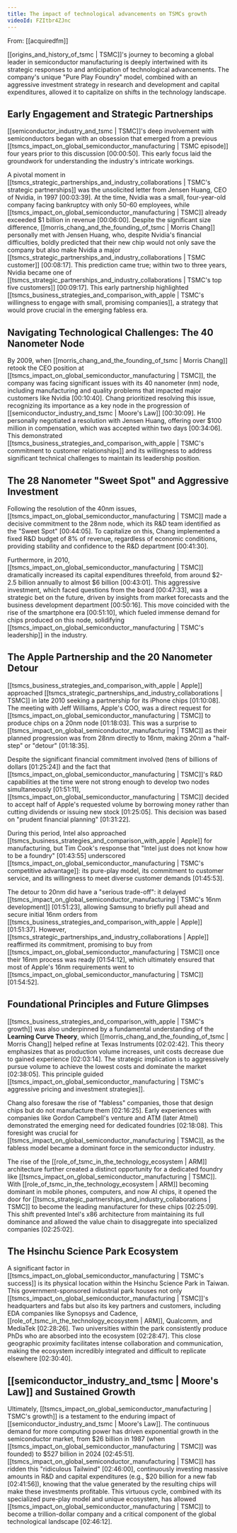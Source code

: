```yaml
---
title: The impact of technological advancements on TSMCs growth
videoId: FZItbr4ZJnc
---
```


From: [[acquiredfm]] <br/> 

[[origins_and_history_of_tsmc | TSMC]]'s journey to becoming a global leader in semiconductor manufacturing is deeply intertwined with its strategic responses to and anticipation of technological advancements. The company's unique "Pure Play Foundry" model, combined with an aggressive investment strategy in research and development and capital expenditures, allowed it to capitalize on shifts in the technology landscape.

## Early Engagement and Strategic Partnerships

[[semiconductor_industry_and_tsmc | TSMC]]'s deep involvement with semiconductors began with an obsession that emerged from a previous [[tsmcs_impact_on_global_semiconductor_manufacturing | TSMC episode]] four years prior to this discussion <a class="yt-timestamp" data-t="00:00:50">[00:00:50]</a>. This early focus laid the groundwork for understanding the industry's intricate workings.

A pivotal moment in [[tsmcs_strategic_partnerships_and_industry_collaborations | TSMC's strategic partnerships]] was the unsolicited letter from Jensen Huang, CEO of Nvidia, in 1997 <a class="yt-timestamp" data-t="00:03:39">[00:03:39]</a>. At the time, Nvidia was a small, four-year-old company facing bankruptcy with only 50-60 employees, while [[tsmcs_impact_on_global_semiconductor_manufacturing | TSMC]] already exceeded $1 billion in revenue <a class="yt-timestamp" data-t="00:06:00">[00:06:00]</a>. Despite the significant size difference, [[morris_chang_and_the_founding_of_tsmc | Morris Chang]] personally met with Jensen Huang, who, despite Nvidia's financial difficulties, boldly predicted that their new chip would not only save the company but also make Nvidia a major [[tsmcs_strategic_partnerships_and_industry_collaborations | TSMC customer]] <a class="yt-timestamp" data-t="00:08:17">[00:08:17]</a>. This prediction came true; within two to three years, Nvidia became one of [[tsmcs_strategic_partnerships_and_industry_collaborations | TSMC's top five customers]] <a class="yt-timestamp" data-t="00:09:17">[00:09:17]</a>. This early partnership highlighted [[tsmcs_business_strategies_and_comparison_with_apple | TSMC's willingness to engage with small, promising companies]], a strategy that would prove crucial in the emerging fabless era.

## Navigating Technological Challenges: The 40 Nanometer Node

By 2009, when [[morris_chang_and_the_founding_of_tsmc | Morris Chang]] retook the CEO position at [[tsmcs_impact_on_global_semiconductor_manufacturing | TSMC]], the company was facing significant issues with its 40 nanometer (nm) node, including manufacturing and quality problems that impacted major customers like Nvidia <a class="yt-timestamp" data-t="00:10:40">[00:10:40]</a>. Chang prioritized resolving this issue, recognizing its importance as a key node in the progression of [[semiconductor_industry_and_tsmc | Moore's Law]] <a class="yt-timestamp" data-t="00:30:09">[00:30:09]</a>. He personally negotiated a resolution with Jensen Huang, offering over $100 million in compensation, which was accepted within two days <a class="yt-timestamp" data-t="00:34:06">[00:34:06]</a>. This demonstrated [[tsmcs_business_strategies_and_comparison_with_apple | TSMC's commitment to customer relationships]] and its willingness to address significant technical challenges to maintain its leadership position.

## The 28 Nanometer "Sweet Spot" and Aggressive Investment

Following the resolution of the 40nm issues, [[tsmcs_impact_on_global_semiconductor_manufacturing | TSMC]] made a decisive commitment to the 28nm node, which its R&D team identified as the "Sweet Spot" <a class="yt-timestamp" data-t="00:44:05">[00:44:05]</a>. To capitalize on this, Chang implemented a fixed R&D budget of 8% of revenue, regardless of economic conditions, providing stability and confidence to the R&D department <a class="yt-timestamp" data-t="00:41:30">[00:41:30]</a>.

Furthermore, in 2010, [[tsmcs_impact_on_global_semiconductor_manufacturing | TSMC]] dramatically increased its capital expenditures threefold, from around $2-2.5 billion annually to almost $6 billion <a class="yt-timestamp" data-t="00:43:01">[00:43:01]</a>. This aggressive investment, which faced questions from the board <a class="yt-timestamp" data-t="00:47:33">[00:47:33]</a>, was a strategic bet on the future, driven by insights from market forecasts and the business development department <a class="yt-timestamp" data-t="00:50:16">[00:50:16]</a>. This move coincided with the rise of the smartphone era <a class="yt-timestamp" data-t="00:51:10">[00:51:10]</a>, which fueled immense demand for chips produced on this node, solidifying [[tsmcs_impact_on_global_semiconductor_manufacturing | TSMC's leadership]] in the industry.

## The Apple Partnership and the 20 Nanometer Detour

[[tsmcs_business_strategies_and_comparison_with_apple | Apple]] approached [[tsmcs_strategic_partnerships_and_industry_collaborations | TSMC]] in late 2010 seeking a partnership for its iPhone chips <a class="yt-timestamp" data-t="01:10:08">[01:10:08]</a>. The meeting with Jeff Williams, Apple's COO, was a direct request for [[tsmcs_impact_on_global_semiconductor_manufacturing | TSMC]] to produce chips on a 20nm node <a class="yt-timestamp" data-t="01:18:03">[01:18:03]</a>. This was a surprise to [[tsmcs_impact_on_global_semiconductor_manufacturing | TSMC]] as their planned progression was from 28nm directly to 16nm, making 20nm a "half-step" or "detour" <a class="yt-timestamp" data-t="01:18:35">[01:18:35]</a>.

Despite the significant financial commitment involved (tens of billions of dollars <a class="yt-timestamp" data-t="01:25:24">[01:25:24]</a>) and the fact that [[tsmcs_impact_on_global_semiconductor_manufacturing | TSMC]]'s R&D capabilities at the time were not strong enough to develop two nodes simultaneously <a class="yt-timestamp" data-t="01:51:11">[01:51:11]</a>, [[tsmcs_impact_on_global_semiconductor_manufacturing | TSMC]] decided to accept half of Apple's requested volume by borrowing money rather than cutting dividends or issuing new stock <a class="yt-timestamp" data-t="01:25:05">[01:25:05]</a>. This decision was based on "prudent financial planning" <a class="yt-timestamp" data-t="01:31:22">[01:31:22]</a>.

During this period, Intel also approached [[tsmcs_business_strategies_and_comparison_with_apple | Apple]] for manufacturing, but Tim Cook's response that "Intel just does not know how to be a foundry" <a class="yt-timestamp" data-t="01:43:55">[01:43:55]</a> underscored [[tsmcs_impact_on_global_semiconductor_manufacturing | TSMC's competitive advantage]]: its pure-play model, its commitment to customer service, and its willingness to meet diverse customer demands <a class="yt-timestamp" data-t="01:45:53">[01:45:53]</a>.

The detour to 20nm did have a "serious trade-off": it delayed [[tsmcs_impact_on_global_semiconductor_manufacturing | TSMC's 16nm development]] <a class="yt-timestamp" data-t="01:51:23">[01:51:23]</a>, allowing Samsung to briefly pull ahead and secure initial 16nm orders from [[tsmcs_business_strategies_and_comparison_with_apple | Apple]] <a class="yt-timestamp" data-t="01:51:37">[01:51:37]</a>. However, [[tsmcs_strategic_partnerships_and_industry_collaborations | Apple]] reaffirmed its commitment, promising to buy from [[tsmcs_impact_on_global_semiconductor_manufacturing | TSMC]] once their 16nm process was ready <a class="yt-timestamp" data-t="01:54:12">[01:54:12]</a>, which ultimately ensured that most of Apple's 16nm requirements went to [[tsmcs_impact_on_global_semiconductor_manufacturing | TSMC]] <a class="yt-timestamp" data-t="01:54:52">[01:54:52]</a>.

## Foundational Principles and Future Glimpses

[[tsmcs_business_strategies_and_comparison_with_apple | TSMC's growth]] was also underpinned by a fundamental understanding of the **Learning Curve Theory**, which [[morris_chang_and_the_founding_of_tsmc | Morris Chang]] helped refine at Texas Instruments <a class="yt-timestamp" data-t="02:02:42">[02:02:42]</a>. This theory emphasizes that as production volume increases, unit costs decrease due to gained experience <a class="yt-timestamp" data-t="02:03:14">[02:03:14]</a>. The strategic implication is to aggressively pursue volume to achieve the lowest costs and dominate the market <a class="yt-timestamp" data-t="02:38:05">[02:38:05]</a>. This principle guided [[tsmcs_impact_on_global_semiconductor_manufacturing | TSMC's aggressive pricing and investment strategies]].

Chang also foresaw the rise of "fabless" companies, those that design chips but do not manufacture them <a class="yt-timestamp" data-t="02:16:25">[02:16:25]</a>. Early experiences with companies like Gordon Campbell's venture and ATM (later Atmel) demonstrated the emerging need for dedicated foundries <a class="yt-timestamp" data-t="02:18:08">[02:18:08]</a>. This foresight was crucial for [[tsmcs_impact_on_global_semiconductor_manufacturing | TSMC]], as the fabless model became a dominant force in the semiconductor industry.

The rise of the [[role_of_tsmc_in_the_technology_ecosystem | ARM]] architecture further created a distinct opportunity for a dedicated foundry like [[tsmcs_impact_on_global_semiconductor_manufacturing | TSMC]]. With [[role_of_tsmc_in_the_technology_ecosystem | ARM]] becoming dominant in mobile phones, computers, and now AI chips, it opened the door for [[tsmcs_strategic_partnerships_and_industry_collaborations | TSMC]] to become the leading manufacturer for these chips <a class="yt-timestamp" data-t="02:25:09">[02:25:09]</a>. This shift prevented Intel's x86 architecture from maintaining its full dominance and allowed the value chain to disaggregate into specialized companies <a class="yt-timestamp" data-t="02:25:02">[02:25:02]</a>.

## The Hsinchu Science Park Ecosystem

A significant factor in [[tsmcs_impact_on_global_semiconductor_manufacturing | TSMC's success]] is its physical location within the Hsinchu Science Park in Taiwan. This government-sponsored industrial park houses not only [[tsmcs_impact_on_global_semiconductor_manufacturing | TSMC]]'s headquarters and fabs but also its key partners and customers, including EDA companies like Synopsys and Cadence, [[role_of_tsmc_in_the_technology_ecosystem | ARM]], Qualcomm, and MediaTek <a class="yt-timestamp" data-t="02:28:26">[02:28:26]</a>. Two universities within the park consistently produce PhDs who are absorbed into the ecosystem <a class="yt-timestamp" data-t="02:28:47">[02:28:47]</a>. This close geographic proximity facilitates intense collaboration and communication, making the ecosystem incredibly integrated and difficult to replicate elsewhere <a class="yt-timestamp" data-t="02:30:40">[02:30:40]</a>.

## [[semiconductor_industry_and_tsmc | Moore's Law]] and Sustained Growth

Ultimately, [[tsmcs_impact_on_global_semiconductor_manufacturing | TSMC's growth]] is a testament to the enduring impact of [[semiconductor_industry_and_tsmc | Moore's Law]]. The continuous demand for more computing power has driven exponential growth in the semiconductor market, from $26 billion in 1987 (when [[tsmcs_impact_on_global_semiconductor_manufacturing | TSMC]] was founded) to $527 billion in 2024 <a class="yt-timestamp" data-t="02:45:51">[02:45:51]</a>. [[tsmcs_impact_on_global_semiconductor_manufacturing | TSMC]] has ridden this "ridiculous Tailwind" <a class="yt-timestamp" data-t="02:46:00">[02:46:00]</a>, continuously investing massive amounts in R&D and capital expenditures (e.g., $20 billion for a new fab <a class="yt-timestamp" data-t="02:41:56">[02:41:56]</a>), knowing that the value generated by the resulting chips will make these investments profitable. This virtuous cycle, combined with its specialized pure-play model and unique ecosystem, has allowed [[tsmcs_impact_on_global_semiconductor_manufacturing | TSMC]] to become a trillion-dollar company and a critical component of the global technological landscape <a class="yt-timestamp" data-t="02:46:12">[02:46:12]</a>.